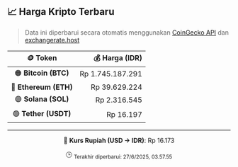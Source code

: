 

<!-- HARGA_KRIPTO -->
## 📈 Harga Kripto Terbaru

> Data ini diperbarui secara otomatis menggunakan [CoinGecko API](https://www.coingecko.com/) dan [exchangerate.host](https://exchangerate.host/)

<div align="center">

| 🪙 Token | 💰 Harga (IDR) |
|:------:|---------------:|
| 🟠 **Bitcoin (BTC)**   | Rp 1.745.187.291 |
| 🔵 **Ethereum (ETH)**  | Rp 39.629.224 |
| 🟣 **Solana (SOL)**    | Rp 2.316.545 |
| 🟢 **Tether (USDT)**   | Rp 16.197 |

---

💱 **Kurs Rupiah (USD → IDR)**: Rp 16.173

🕒 <sub>Terakhir diperbarui: 27/6/2025, 03.57.55</sub>

</div>
<!-- /HARGA_KRIPTO -->